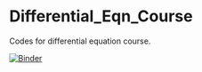 # Differential_Eqn_Course
Codes for differential equation course.


[![Binder](https://mybinder.org/badge_logo.svg)](https://mybinder.org/v2/gh/JoeMcEwen/Differential_Eqn_Course/main?filepath=autonomous_ode.ipynb)
